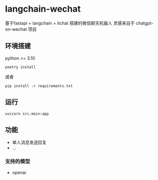 # langchain-wechat

基于fastapi + langchain + itchat 搭建的微信聊天机器人
灵感来自于 chatgpt-on-wechat 项目

## 环境搭建

python >= 3.10

```shell
poetry install
```

或者

```shell
pip install -r requirements.txt
```

## 运行

```shell
uvicorn src.main:app
```

## 功能

- 单人消息发送回复
- ...

### 支持的模型

- openai
